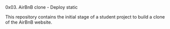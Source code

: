 0x03. AirBnB clone - Deploy static

This repository contains the initial stage of a student project to build a clone of the AirBnB website.
